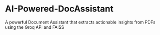 # AI-Powered-DocAssistant
A powerful Document Assistant that extracts actionable insights from PDFs using the Groq API and FAISS
